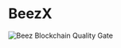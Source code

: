 # BeezX

![Beez Blockchain Quality Gate](https://github.com/github/docs/actions/workflows/beez_quality_gate.yml/badge.svg)
